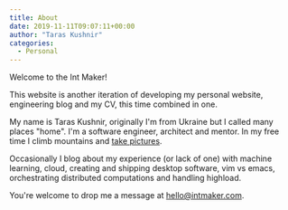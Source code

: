 ```yaml
---
title: About
date: 2019-11-11T09:07:11+00:00
author: "Taras Kushnir"
categories:
  - Personal
---
```


Welcome to the Int Maker!

This website is another iteration of developing my personal website, engineering blog and my CV, this time combined in one.

My name is Taras Kushnir, originally I'm from Ukraine but I called many places "home". I'm a software engineer, architect and mentor. In my free time I climb mountains and [take pictures](https://500px.com/tkushnir).

Occasionally I blog about my experience (or lack of one) with machine learning, cloud, creating and shipping desktop software, vim vs emacs, orchestrating distributed computations and handling highload.

You're welcome to drop me a message at <a href="#" class="decorrated"
data-s="."
data-d="intmaker"
data-n="ktar"
data-t="com"
data-m="xxmxaxixlxtoxx:x"
data-a="&#x40;"
onclick="window.location.href = this.dataset.m.replace(/x/g,'') + this.dataset.n + this.dataset.a + this.dataset.d + this.dataset.s + this.dataset.t; return false;"><span class="upped">hello@intmaker.com</span></a>.

